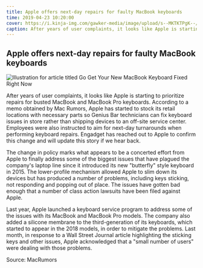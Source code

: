 ```yaml
---
title: Apple offers next-day repairs for faulty MacBook keyboards
time: 2019-04-23 10:20:00
cover: https://i.kinja-img.com/gawker-media/image/upload/s--MKTKTPgK--/c_scale,dpr_2.0,f_auto,fl_progressive,q_80,w_800/jo2tmqduk1zguxapk6d2.jpg
caption: After years of user complaints, it looks like Apple is starting to prioritize repairs for busted MacBook and MacBook Pro keyboards. According to a memo obtained by Mac Rumors, Apple has started to stock its retail locations with necessary parts so Genius Bar technicians...
---
```


## Apple offers next-day repairs for faulty MacBook keyboards

![Illustration for article titled Go Get Your New MacBook Keyboard Fixed Right Now](https://i.kinja-img.com/gawker-media/image/upload/s--MKTKTPgK--/c_scale,dpr_2.0,f_auto,fl_progressive,q_80,w_800/jo2tmqduk1zguxapk6d2.jpg)

After years of user complaints, it looks like Apple is starting to prioritize repairs for busted MacBook and MacBook Pro keyboards. According to a memo obtained by Mac Rumors, Apple has started to stock its retail locations with necessary parts so Genius Bar technicians can fix keyboard issues in store rather than shipping devices to an off-site service center. Employees were also instructed to aim for next-day turnarounds when performing keyboard repairs. Engadget has reached out to Apple to confirm this change and will update this story if we hear back.

The change in policy marks what appears to be a concerted effort from Apple to finally address some of the biggest issues that have plagued the company's laptop line since it introduced its new "butterfly" style keyboard in 2015. The lower-profile mechanism allowed Apple to slim down its devices but has produced a number of problems, including keys sticking, not responding and popping out of place. The issues have gotten bad enough that a number of class action lawsuits have been filed against Apple.

Last year, Apple launched a keyboard service program to address some of the issues with its MacBook and MacBook Pro models. The company also added a silicone membrane to the third-generation of its keyboards, which started to appear in the 2018 models, in order to mitigate the problems. Last month, in response to a Wall Street Journal article highlighting the sticking keys and other issues, Apple acknowledged that a "small number of users" were dealing with those problems.

Source: MacRumors
